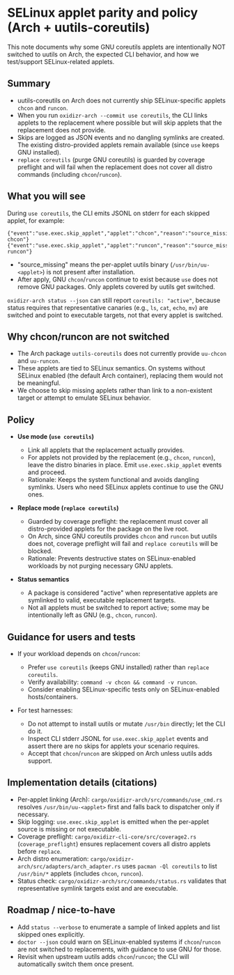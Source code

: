 # SELinux applet parity and policy (Arch + uutils-coreutils)

This note documents why some GNU coreutils applets are intentionally NOT switched to uutils on Arch, the expected CLI behavior, and how we test/support SELinux-related applets.

## Summary

- uutils-coreutils on Arch does not currently ship SELinux-specific applets `chcon` and `runcon`.
- When you run `oxidizr-arch --commit use coreutils`, the CLI links applets to the replacement where possible but will skip applets that the replacement does not provide.
- Skips are logged as JSON events and no dangling symlinks are created. The existing distro-provided applets remain available (since `use` keeps GNU installed).
- `replace coreutils` (purge GNU coreutils) is guarded by coverage preflight and will fail when the replacement does not cover all distro commands (including `chcon`/`runcon`).

## What you will see

During `use coreutils`, the CLI emits JSONL on stderr for each skipped applet, for example:

```
{"event":"use.exec.skip_applet","applet":"chcon","reason":"source_missing","source":"/usr/bin/uu-chcon"}
{"event":"use.exec.skip_applet","applet":"runcon","reason":"source_missing","source":"/usr/bin/uu-runcon"}
```

- "source_missing" means the per-applet uutils binary (`/usr/bin/uu-<applet>`) is not present after installation.
- After apply, GNU `chcon`/`runcon` continue to exist because `use` does not remove GNU packages. Only applets covered by uutils get switched.

`oxidizr-arch status --json` can still report `coreutils: "active"`, because status requires that representative canaries (e.g., `ls`, `cat`, `echo`, `mv`) are switched and point to executable targets, not that every applet is switched.

## Why chcon/runcon are not switched

- The Arch package `uutils-coreutils` does not currently provide `uu-chcon` and `uu-runcon`.
- These applets are tied to SELinux semantics. On systems without SELinux enabled (the default Arch container), replacing them would not be meaningful.
- We choose to skip missing applets rather than link to a non-existent target or attempt to emulate SELinux behavior.

## Policy

- __Use mode (`use coreutils`)__
  - Link all applets that the replacement actually provides.
  - For applets not provided by the replacement (e.g., `chcon`, `runcon`), leave the distro binaries in place. Emit `use.exec.skip_applet` events and proceed.
  - Rationale: Keeps the system functional and avoids dangling symlinks. Users who need SELinux applets continue to use the GNU ones.

- __Replace mode (`replace coreutils`)__
  - Guarded by coverage preflight: the replacement must cover all distro-provided applets for the package on the live root.
  - On Arch, since GNU coreutils provides `chcon` and `runcon` but uutils does not, coverage preflight will fail and `replace coreutils` will be blocked.
  - Rationale: Prevents destructive states on SELinux-enabled workloads by not purging necessary GNU applets.

- __Status semantics__
  - A package is considered "active" when representative applets are symlinked to valid, executable replacement targets.
  - Not all applets must be switched to report active; some may be intentionally left as GNU (e.g., `chcon`, `runcon`).

## Guidance for users and tests

- If your workload depends on `chcon`/`runcon`:
  - Prefer `use coreutils` (keeps GNU installed) rather than `replace coreutils`.
  - Verify availability: `command -v chcon && command -v runcon`.
  - Consider enabling SELinux-specific tests only on SELinux-enabled hosts/containers.

- For test harnesses:
  - Do not attempt to install uutils or mutate `/usr/bin` directly; let the CLI do it.
  - Inspect CLI stderr JSONL for `use.exec.skip_applet` events and assert there are no skips for applets your scenario requires.
  - Accept that `chcon`/`runcon` are skipped on Arch unless uutils adds support.

## Implementation details (citations)

- Per-applet linking (Arch): `cargo/oxidizr-arch/src/commands/use_cmd.rs` resolves `/usr/bin/uu-<applet>` first and falls back to dispatcher only if necessary.
- Skip logging: `use.exec.skip_applet` is emitted when the per-applet source is missing or not executable.
- Coverage preflight: `cargo/oxidizr-cli-core/src/coverage2.rs` (`coverage_preflight`) ensures replacement covers all distro applets before `replace`.
- Arch distro enumeration: `cargo/oxidizr-arch/src/adapters/arch_adapter.rs` uses `pacman -Ql coreutils` to list `/usr/bin/*` applets (includes `chcon`, `runcon`).
- Status check: `cargo/oxidizr-arch/src/commands/status.rs` validates that representative symlink targets exist and are executable.

## Roadmap / nice-to-have

- Add `status --verbose` to enumerate a sample of linked applets and list skipped ones explicitly.
- `doctor --json` could warn on SELinux-enabled systems if `chcon`/`runcon` are not switched to replacements, with guidance to use GNU for those.
- Revisit when upstream uutils adds `chcon`/`runcon`; the CLI will automatically switch them once present.
